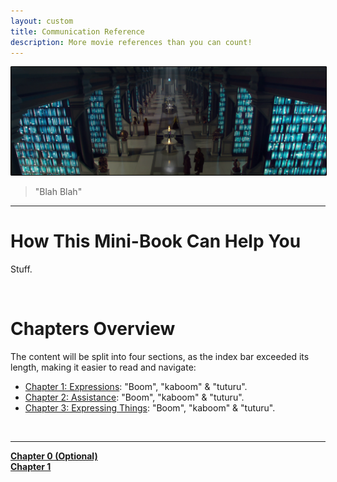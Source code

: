 ```yaml
---
layout: custom
title: Communication Reference
description: More movie references than you can count!
---
```


<img class="myImg" src="../images/headers/bluish-sw-archives.png" alt="bluish-sw-archives" style="border: 1px solid #000; border-radius: 1px; padding: 0px; cursor: pointer;">

>"Blah Blah"

---

# How This Mini-Book Can Help You

Stuff.

<br>

# Chapters Overview

The content will be split into four sections, as the index bar exceeded its length, making it easier to read and navigate:

- [Chapter 1: Expressions](/pages/communications-reference-chapter-1): "Boom", "kaboom" & "tuturu".
- [Chapter 2: Assistance](/pages/communications-reference-chapter-2): "Boom", "kaboom" & "tuturu".
- [Chapter 3: Expressing Things](/pages/communications-reference-chapter-3): "Boom", "kaboom" & "tuturu".

<br>

---
<div class="ds-button-container">
  <a href="/pages/communications-reference-chapter-0" class="custom-button left"><strong>Chapter 0 (Optional)</strong></a>
</div>


<div class="ds-button-container">
  <a href="/pages/communications-reference-chapter-1" class="custom-button left"><strong>Chapter 1</strong></a>
</div>

